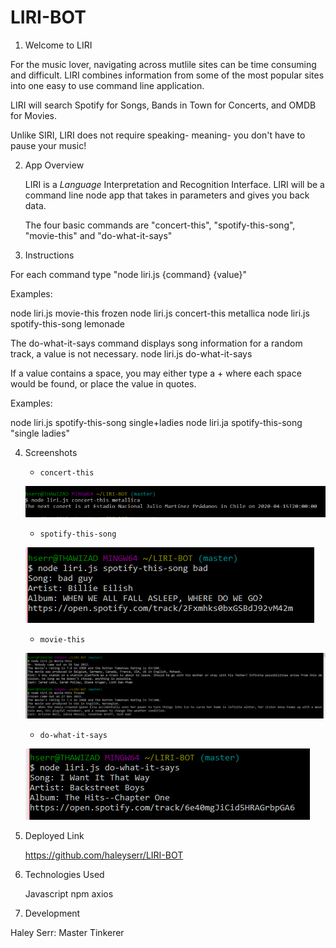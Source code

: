 # LIRI-BOT

1. Welcome to LIRI

For the music lover, navigating across mutlile sites can be time consuming and difficult. LIRI combines information from some of the 
most popular sites into one easy to use command line application.

LIRI will search Spotify for Songs, Bands in Town for Concerts, and OMDB for Movies.

Unlike SIRI, LIRI does not require speaking- meaning- you don't have to pause your music!


2. App Overview

    LIRI is a _Language_ Interpretation and Recognition Interface. LIRI will be a command line node app that takes in parameters and gives you back data.

    The four basic commands are "concert-this", "spotify-this-song", "movie-this" and "do-what-it-says"


3. Instructions

For each command type "node liri.js {command} {value}"

Examples:

node liri.js movie-this frozen
node liri.js concert-this metallica
node liri.js spotify-this-song lemonade


The do-what-it-says command displays song information for a random track, a value is not necessary.
node liri.js do-what-it-says 

If a value contains a space, you may either type a + where each space would be found, or place the value in quotes.

Examples:

node liri.js spotify-this-song single+ladies
node liri.ja spotify-this-song "single ladies"

4. Screenshots
   
   * `concert-this`
   
   ![concert-this](./images/concert-this.png)
   


   * `spotify-this-song`

   ![spotify-this-song](./images/spotify-this-song.png)
    


   * `movie-this`

   ![novie-this](./images/movie-this.png)
    


   * `do-what-it-says`
   
   ![do-what-it-says](./images/do-what-it-says.png)
   


5. Deployed Link

    https://github.com/haleyserr/LIRI-BOT 

6. Technologies Used
    
    Javascript
    npm
    axios


7. Development

Haley Serr: Master Tinkerer